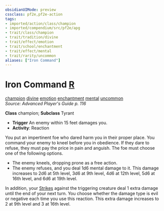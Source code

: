 ```yaml
---
obsidianUIMode: preview
cssclass: pf2e,pf2e-action
tags:
- imported/action/class/champion
- imported/compendium/src/pf2e/apg
- trait/class/champion
- trait/tradition/divine
- trait/effect/emotion
- trait/school/enchantment
- trait/effect/mental
- trait/rarity/uncommon
aliases: ["Iron Command"]
---
```

# Iron Command [R](chapter-9-playing-the-game.md#Actions "Reaction")
[champion](rules/traits/champion.md)  [divine](divine.md)  [emotion](emotion.md)  [enchantment](enchantment.md)  [mental](mental.md)  [uncommon](uncommon.md)  
*Source: Advanced Player's Guide p. 116*  

**Class** champion; **Subclass** Tyrant
- **Trigger** An enemy within 15 feet damages you.
- **Activity**: Reaction

You put an impertinent foe who dared harm you in their proper place. You command your enemy to kneel before you in obedience. If they dare to refuse, they must pay the price in pain and anguish. The foe must choose one of the following options.

- The enemy kneels, dropping prone as a free action.
- The enemy refuses, and you deal 1d6 mental damage to it. This damage increases to 2d6 at 5th level, 3d6 at 9th level, 4d6 at 12th level, 5d6 at 16th level, and 6d6 at 19th level.

In addition, your [Strikes](strike.md) against the triggering creature deal 1 extra damage until the end of your next turn. You choose whether the damage type is evil or negative each time you use this reaction. This extra damage increases to 2 at 9th level and 3 at 16th level.